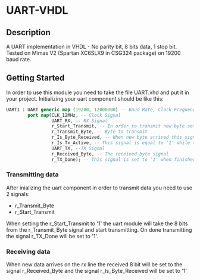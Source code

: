 # UART-VHDL
## Description
A UART implementation in VHDL - No parity bit, 8 bits data, 1 stop bit.
Tested on Mimas V2 (Spartan XC6SLX9 in CSG324 package) on 19200 baud rate.

## Getting Started
In order to use this module you need to take the file UART.vhd and put it in your project.
Initializing your uart component should be like this:
```vhdl
UART1 : UART generic map (19200, 12000000) -- Baud Rate, Clock Frequency
        port map(CLK_12MHz, -- Clock Signal
                 UART_RX, -- RX Signal
                 r_Start_Transmit, -- In order to transmit new byte set this signal to '1'
                 r_Transmit_Byte, -- Byte to transmit
                 r_Is_Byte_Received, -- When new byte arrived this signal will be '1' for one clock
                 r_Is_Tx_Active, -- This signal is equal to '1' while transmitting and equal to '0' while IDLE
                 UART_TX, --TX Signal
                 r_Received_Byte, -- The received byte signal
                 r_TX_Done); -- This signal is set to '1' when finished transmitting
```

### Transmitting data
After inializing the uart component in order to transmit data you need to use 2 signals:
* r_Transmit_Byte
* r_Start_Transmit

When setting the r_Start_Transmit to '1' the uart module will take the 8 bits from the r_Transmit_Byte signal and start transmitting.
On done transmitting the signal r_TX_Done will be set to '1'.

### Receiving data
When new data arrives on the rx line the received 8 bit will be set to the signal r_Received_Byte and the signal r_Is_Byte_Received will be set to '1'
